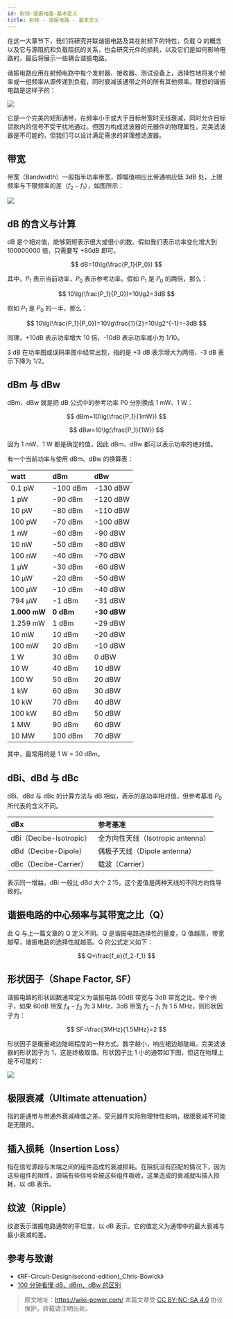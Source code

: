 ```yaml
---
id: 射频-谐振电路-基本定义
title: 射频 - 谐振电路 - 基本定义
---
```


在这一大章节下，我们将研究并联谐振电路及其在射频下的特性，负载 Q 的概念以及它与源阻抗和负载阻抗的关系，也会研究元件的损耗，以及它们是如何影响电路的，最后将展示一些耦合谐振电路。

谐振电路应用在射频电路中每个发射器、接收器、测试设备上，选择性地将某个频率或一组频率从源传递到负载，同时衰减该通带之外的所有其他频率。理想的谐振电路是这样子的：

![](https://wiki-media-1253965369.cos.ap-guangzhou.myqcloud.com/img/20220411160533.png)

它是一个完美的矩形通带，在频率小于或大于目标带宽时无线衰减，同时允许目标贷款内的信号不受干扰地通过。但因为构成滤波器的元器件的物理属性，完美滤波器是不可能的，但我们可以设计满足需求的非理想滤波器。

## 带宽

带宽（Bandwidth）一般指半功率带宽，即幅值响应比带通响应低 3dB 处，上限频率与下限频率的差（$f_2-f_1$），如图所示：

![](https://wiki-media-1253965369.cos.ap-guangzhou.myqcloud.com/img/20220411161650.png)

## dB 的含义与计算

dB 是个相对值，能够简短表示很大或很小的数。假如我们表示功率变化增大到 100000000 倍，只需要写 +80dB 即可。

$$
dB=10\lg(\frac{P_1}{P_0})
$$

其中，$P_1$ 表示当前功率，$P_0$ 表示参考功率。假如 $P_1$ 是 $P_0$ 的两倍，那么：

$$
10\lg(\frac{P_1}{P_0})=10\lg2=3dB
$$

假如 $P_1$ 是 $P_0$ 的一半，那么：

$$
10\lg(\frac{P_1}{P_0})=10\lg\frac{1}{2}=10\lg2^{-1}=-3dB
$$

同理，+10dB 表示功率增大 10 倍，-10dB 表示功率减小为 1/10。

3 dB 在功率图或误码率图中经常出现，指的是 +3 dB 表示增大为两倍，-3 dB 表示下降为 1/2。

## dBm 与 dBw

dBm、dBw 就是把 dB 公式中的参考功率 P0 分别换成 1 mW、1 W：

$$
dBm=10\lg(\frac{P_1}{1mW})
$$

$$
dBw=10\lg(\frac{P_1}{1W})
$$

因为 1 mW、1 W 都是确定的值，因此 dBm、dBw 都可以表示功率的绝对值。

有一个当前功率与使用 dBm、dBw 的换算表：

| watt         | dBm       | dBw         |
| :----------- | :-------- | :---------- |
| 0.1 pW       | -100 dBm  | -130 dBW    |
| 1 pW         | -90 dBm   | -120 dBW    |
| 10 pW        | -80 dBm   | -110 dBW    |
| 100 pW       | -70 dBm   | -100 dBW    |
| 1 nW         | -60 dBm   | -90 dBW     |
| 10 nW        | -50 dBm   | -80 dBW     |
| 100 nW       | -40 dBm   | -70 dBW     |
| 1 μW         | -30 dBm   | -60 dBW     |
| 10 μW        | -20 dBm   | -50 dBW     |
| 100 μW       | -10 dBm   | -40 dBW     |
| 794 μW       | -1 dBm    | -31 dBW     |
| **1.000 mW** | **0 dBm** | **-30 dBW** |
| 1.259 mW     | 1 dBm     | -29 dBW     |
| 10 mW        | 10 dBm    | -20 dBW     |
| 100 mW       | 20 dBm    | -10 dBW     |
| 1 W          | 30 dBm    | 0 dBW       |
| 10 W         | 40 dBm    | 10 dBW      |
| 100 W        | 50 dBm    | 20 dBW      |
| 1 kW         | 60 dBm    | 30 dBW      |
| 10 kW        | 70 dBm    | 40 dBW      |
| 100 kW       | 80 dBm    | 50 dBW      |
| 1 MW         | 90 dBm    | 60 dBW      |
| 10 MW        | 100 dBm   | 70 dBW      |

其中，最常用的是 1 W = 30 dBm。

## dBi、dBd 与 dBc

dBi、dBd 与 dBc 的计算方法与 dB 相似，表示的是功率相对值，但参考基准 $P_0$ 所代表的含义不同。

| dBx                     | 参考基准                          |
| :---------------------- | :-------------------------------- |
| dBi（Decibe-Isotropic） | 全方向性天线（Isotropic antenna） |
| dBd（Decibe-Dipole）    | 偶极子天线（Dipole antenna）      |
| dBc（Decibe-Carrier）   | 载波（Carrier）                   |

表示同一增益，dBi 一般比 dBd 大个 2.15，这个差值是两种天线的不同方向性导致的。

## 谐振电路的中心频率与其带宽之比（Q）

此 Q 与上一篇文章的 Q 定义不同。Q 是谐振电路选择性的量度，Q 值越高，带宽越窄，谐振电路的选择性就越高。Q 的公式定义如下：

$$
Q=\frac{f_e}{f_2-f_1}
$$

## 形状因子（Shape Factor, SF）

谐振电路的形状因数通常定义为谐振电路 60dB 带宽与 3dB 带宽之比。举个例子，如果 60dB 带宽 $f_4 - f_3$ 为 3 MHz，3dB 带宽 $f_2-f_1$ 为 1.5 MHz，则形状因子为：

$$
SF=\frac{3MHz}{1.5MHz}=2
$$

形状因子是衡量裙边陡峭程度的一种方式。数字越小，响应裙边越陡峭。完美滤波器的形状因子为 1，这是终极取值。形状因子比 1 小的通带如下图，但这在物理上是不可能的：

![](https://wiki-media-1253965369.cos.ap-guangzhou.myqcloud.com/img/20220411163003.png)

## 极限衰减（Ultimate attenuation）

指的是通带与带通外衰减峰值之差。受元器件实际物理特性影响，极限衰减不可能是无限的。

## 插入损耗（Insertion Loss）

指在信号源段与末端之间的组件造成的衰减损耗。在阻抗没有匹配的情况下，因为这些组件的阻性，源端有些信号会被这些组件吸收，这里造成的衰减就叫插入损耗，以 dB 表示。

## 纹波（Ripple）

纹波表示谐振电路通带的平坦度，以 dB 表示。它的值定义为通带中的最大衰减与最小衰减的差。

## 参考与致谢

- 《RF-Circuit-Design(second-edition)\_Chris-Bowick》
- [100 分钟看懂 dB、dBm、dBw 的区别](https://mp.weixin.qq.com/s/R2JhFOAvphBExxE2xb951Q)

> 原文地址：<https://wiki-power.com/>
> 本篇文章受 [CC BY-NC-SA 4.0](https://creativecommons.org/licenses/by/4.0/deed.zh) 协议保护，转载请注明出处。

